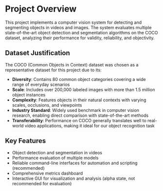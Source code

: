 # Project Overview
This project implements a computer vision system for detecting and segmenting objects in videos and images. The system evaluates multiple state-of-the-art object detection and segmentation algorithms on the COCO dataset, analyzing their performance for validity, reliability, and objectivity.

## Dataset Justification
The COCO (Common Objects in Context) dataset was chosen as a representative dataset for this project due to its:
- **Diversity**: Contains 80 common object categories covering a wide range of everyday scenarios
- **Scale**: Includes over 200,000 labeled images with more than 1.5 million object instances
- **Complexity**: Features objects in their natural contexts with varying scales, occlusions, and viewpoints
- **Industry Standard**: Widely used benchmark in computer vision research, enabling direct comparison with state-of-the-art methods
- **Transferability**: Performance on COCO generally translates well to real-world video applications, making it ideal for our object recognition task

## Key Features
- Object detection and segmentation in videos
- Performance evaluation of multiple models
- Reliable command-line interfaces for automation and scripting (recommended)
- Comprehensive metrics dashboard
- Interactive GUI for visualization and analysis (alpha state, not recommended for evaluation)

